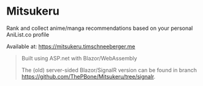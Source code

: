 # Mitsukeru
Rank and collect anime/manga recommendations based on your personal AniList.co profile

Available at: https://mitsukeru.timschneeberger.me

> Built using ASP.net with Blazor/WebAssembly
> 
> The (old) server-sided Blazor/SignalR version can be found in branch <https://github.com/ThePBone/Mitsukeru/tree/signalr>.

